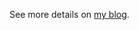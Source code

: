 See more details on [my blog](http://sharepointkunskap.wordpress.com/2012/06/19/web-application-properties-as-json/).
